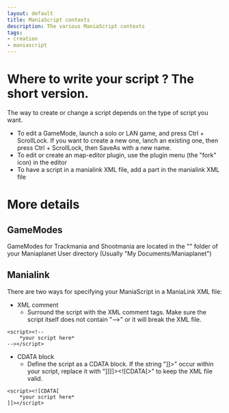 ```yaml
---
layout: default
title: ManiaScript contexts
description: The various ManiaScript contexts
tags:
- creation
- maniascript
---
```



Where to write your script ? The short version.
=========================

The way to create or change a script depends on the type of script you want.
 - To edit a GameMode, launch a solo or LAN game, and press Ctrl + ScrollLock. If you want to create a new one, lanch an existing one, then press Ctrl + ScrollLock, then SaveAs with a new name.
 - To edit or create an map-editor plugin, use the plugin menu (the "fork" icon) in the editor
 - To have a script in a manialink XML file, add a <script> ... </script> part in the manialink XML file
 
 
More details
=========================

## GameModes

GameModes for Trackmania and Shootmania are located in the "" folder of your Maniaplanet User directory (Usually "My Documents/Maniaplanet")


## Manialink

There are two ways for specifying your ManiaScript in a ManiaLink XML file:
* XML comment
	* Surround the script with the XML comment tags. Make sure the script itself does not contain "-->" or it will break the XML file.
```
<script><!--
	*your script here*
--></script>
```

* CDATA block
	* Define the script as a CDATA block. If the string "]]>" occur within your script, replace it with "]]]]><![CDATA[>" to keep the XML file valid.
```
<script><![CDATA[
	*your script here*
]]></script>
```
